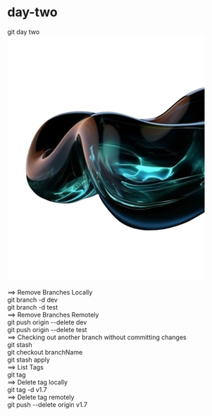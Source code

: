 # day-two
git day two
![Test Img](/img.png)

==> Remove Branches Locally <br>
git branch -d dev <br>
git branch -d test <br>
==> Remove Branches Remotely <br>
git push origin --delete dev <br>
git push origin --delete test <br>
==> Checking out another branch without committing changes <br>
git stash <br>
git checkout branchName <br>
git stash apply <br>
==> List Tags <br>
git tag <br>
==> Delete tag locally <br>
git tag -d v1.7 <br>
==> Delete tag remotely <br>
git push --delete origin v1.7 <br>
